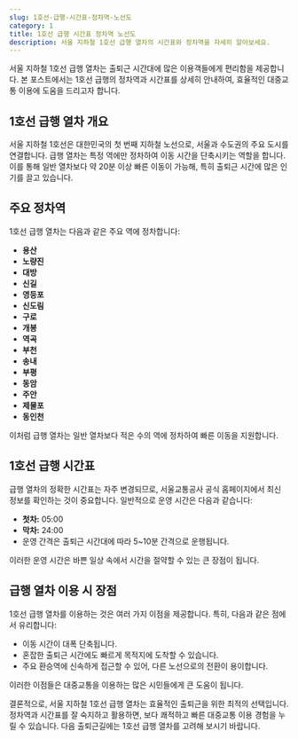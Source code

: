 ```yaml
---
slug: 1호선-급행-시간표-정차역-노선도
category: 1
title: 1호선 급행 시간표 정차역 노선도
description: 서울 지하철 1호선 급행 열차의 시간표와 정차역을 자세히 알아보세요.
---
```

서울 지하철 1호선 급행 열차는 출퇴근 시간대에 많은 이용객들에게 편리함을 제공합니다. 본 포스트에서는 1호선 급행의 정차역과 시간표를 상세히 안내하여, 효율적인 대중교통 이용에 도움을 드리고자 합니다.

## 1호선 급행 열차 개요

서울 지하철 1호선은 대한민국의 첫 번째 지하철 노선으로, 서울과 수도권의 주요 도시를 연결합니다. 급행 열차는 특정 역에만 정차하여 이동 시간을 단축시키는 역할을 합니다. 이를 통해 일반 열차보다 약 20분 이상 빠른 이동이 가능해, 특히 출퇴근 시간에 많은 인기를 끌고 있습니다.

## 주요 정차역

1호선 급행 열차는 다음과 같은 주요 역에 정차합니다:

- **용산**
- **노량진**
- **대방**
- **신길**
- **영등포**
- **신도림**
- **구로**
- **개봉**
- **역곡**
- **부천**
- **송내**
- **부평**
- **동암**
- **주안**
- **제물포**
- **동인천**

이처럼 급행 열차는 일반 열차보다 적은 수의 역에 정차하여 빠른 이동을 지원합니다.

## 1호선 급행 시간표

급행 열차의 정확한 시간표는 자주 변경되므로, 서울교통공사 공식 홈페이지에서 최신 정보를 확인하는 것이 중요합니다. 일반적으로 운영 시간은 다음과 같습니다:

- **첫차:** 05:00
- **막차:** 24:00
- 운영 간격은 출퇴근 시간대에 따라 5~10분 간격으로 운행됩니다.

이러한 운영 시간은 바쁜 일상 속에서 시간을 절약할 수 있는 큰 장점이 됩니다.

## 급행 열차 이용 시 장점

1호선 급행 열차를 이용하는 것은 여러 가지 이점을 제공합니다. 특히, 다음과 같은 점에서 유리합니다:

- 이동 시간이 대폭 단축됩니다.
- 혼잡한 출퇴근 시간에도 빠르게 목적지에 도착할 수 있습니다.
- 주요 환승역에 신속하게 접근할 수 있어, 다른 노선으로의 전환이 용이합니다.

이러한 이점들은 대중교통을 이용하는 많은 시민들에게 큰 도움이 됩니다.

결론적으로, 서울 지하철 1호선 급행 열차는 효율적인 출퇴근을 위한 최적의 선택입니다. 정차역과 시간표를 잘 숙지하고 활용하면, 보다 쾌적하고 빠른 대중교통 이용 경험을 누릴 수 있습니다. 다음 출퇴근길에는 1호선 급행 열차를 고려해 보시기 바랍니다.
